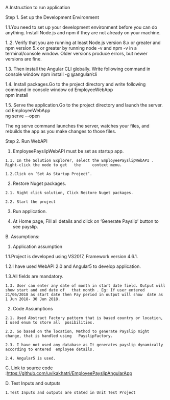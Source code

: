 A.Instruction to run application

Step 1. Set up the Development Environment

1.1.You need to set up your development environment before you can do anything. Install Node.js  and npm if they are not already on your machine.

1..2. Verify that you are running at least Node.js version 8.x or greater and npm version 5.x or greater by running node -v and npm -v in a terminal/console window. Older versions produce 	  errors, but newer versions are fine.

1.3. Then install the Angular CLI globally. Write following command in console window 
      npm install -g @angular/cli   

1.4. Install packages.Go to the project directory and write following command in console window
      cd EmployeeWebApp          
      npm install                   

1.5. Serve the application.Go to the project directory and launch the server.
      cd EmployeeWebApp           
      ng serve --open                

The ng serve command launches the server, watches your files, and rebuilds the app as you 	  make changes to those files.

Step 2. Run WebAPI
  1.  EmployeePayslipWebAPI must be set as startup app.

    1.1. In the Solution Explorer, select the EmployeePayslipWebAPI . Right-click the node to get 	the 	context menu.

    1.2.Click on ‘Set As Startup Project’.   

  2. Restore Nuget packages.
  
    2.1. Right click solution, Click Restore Nuget packages.

    2.2. Start the project

  3. Run application.

  4. At Home page, Fill all details and click on ‘Generate Payslip’ button to see payslip.

B. Assumptions: 

  1. Application assumption

1.1.Project is developed using VS2017, Framework version 4.6.1. 

1.2.I have used WebAPI 2.0 and Angular5 to develop application.

1.3.All fields are mandatory. 

    1.3. User can enter any date of month in start date field. Output will show start and end date of 	that month . Eg: If user entered  21/06/2018 as start date then Pay period in output will show 	date as 1 Jun 2018- 30 Jun 2018.
 
  2. Code Assumptions

    2.1. Used Abstract Factory pattern that is based country or location, I used enum to store all 	posibilities.

    2.2. So based on the location, Method to generate Payslip might change, that is handled using 	PayslipFactory.

    2.3. I have not used any database as It generates payslip dynamically according to entered 	employee details.

    2.4. Angular5 is used.
  
C. Link to source code :https://github.com/uvikakhatri/EmployeePayslipAngularApp

D. Test Inputs and outputs

    1.Test Inputs and outputs are stated in Unit Test Project
